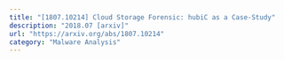 ```yaml
---
title: "[1807.10214] Cloud Storage Forensic: hubiC as a Case-Study"
description: "2018.07 [arxiv]"
url: "https://arxiv.org/abs/1807.10214"
category: "Malware Analysis"
---
```

